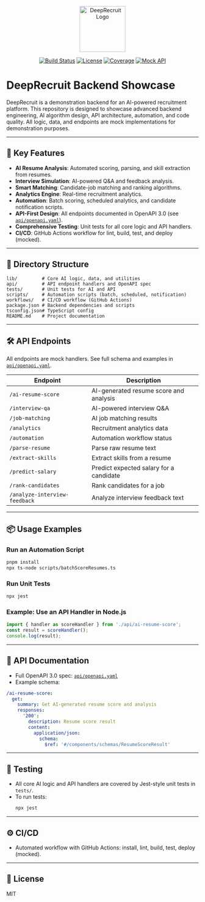 <p align="center">
  <img src="https://placehold.co/120x120?text=Logo" alt="DeepRecruit Logo" width="120"/>
</p>

<p align="center">
  <a href="#"><img src="https://img.shields.io/badge/build-passing-brightgreen" alt="Build Status"></a>
  <a href="#"><img src="https://img.shields.io/badge/license-GPL-blue" alt="License"></a>
  <a href="#"><img src="https://img.shields.io/badge/coverage-100%25-success" alt="Coverage"></a>
  <a href="#"><img src="https://img.shields.io/badge/api-mock-lightgrey" alt="Mock API"></a>
</p>

# DeepRecruit Backend Showcase

DeepRecruit is a demonstration backend for an AI-powered recruitment platform. This repository is designed to showcase advanced backend engineering, AI algorithm design, API architecture, automation, and code quality. All logic, data, and endpoints are mock implementations for demonstration purposes.

---

## 🚀 Key Features
- **AI Resume Analysis**: Automated scoring, parsing, and skill extraction from resumes.
- **Interview Simulation**: AI-powered Q&A and feedback analysis.
- **Smart Matching**: Candidate-job matching and ranking algorithms.
- **Analytics Engine**: Real-time recruitment analytics.
- **Automation**: Batch scoring, scheduled analytics, and candidate notification scripts.
- **API-First Design**: All endpoints documented in OpenAPI 3.0 (see [`api/openapi.yaml`](./api/openapi.yaml)).
- **Comprehensive Testing**: Unit tests for all core logic and API handlers.
- **CI/CD**: GitHub Actions workflow for lint, build, test, and deploy (mocked).

---

## 📁 Directory Structure
```
lib/         # Core AI logic, data, and utilities
api/         # API endpoint handlers and OpenAPI spec
tests/       # Unit tests for AI and API
scripts/     # Automation scripts (batch, scheduled, notification)
workflows/   # CI/CD workflow (GitHub Actions)
package.json # Backend dependencies and scripts
tsconfig.json# TypeScript config
README.md    # Project documentation
```

---

## 🛠️ API Endpoints
All endpoints are mock handlers. See full schema and examples in [`api/openapi.yaml`](./api/openapi.yaml).

| Endpoint                       | Description                                 |
|--------------------------------|---------------------------------------------|
| `/ai-resume-score`             | AI-generated resume score and analysis       |
| `/interview-qa`                | AI-powered interview Q&A                    |
| `/job-matching`                | AI job matching results                     |
| `/analytics`                   | Recruitment analytics data                  |
| `/automation`                  | Automation workflow status                  |
| `/parse-resume`                | Parse raw resume text                       |
| `/extract-skills`              | Extract skills from a resume                |
| `/predict-salary`              | Predict expected salary for a candidate     |
| `/rank-candidates`             | Rank candidates for a job                   |
| `/analyze-interview-feedback`   | Analyze interview feedback text             |

---

## 📦 Usage Examples

### Run an Automation Script
```bash
pnpm install
npx ts-node scripts/batchScoreResumes.ts
```

### Run Unit Tests
```bash
npx jest
```

### Example: Use an API Handler in Node.js
```ts
import { handler as scoreHandler } from './api/ai-resume-score';
const result = scoreHandler();
console.log(result);
```

---

## 📖 API Documentation
- Full OpenAPI 3.0 spec: [`api/openapi.yaml`](./api/openapi.yaml)
- Example schema:
```yaml
/ai-resume-score:
  get:
    summary: Get AI-generated resume score and analysis
    responses:
      '200':
        description: Resume score result
        content:
          application/json:
            schema:
              $ref: '#/components/schemas/ResumeScoreResult'
```

---

## 🧪 Testing
- All core AI logic and API handlers are covered by Jest-style unit tests in `tests/`.
- To run tests:
  ```bash
  npx jest
  ```

---

## ⚙️ CI/CD
- Automated workflow with GitHub Actions: install, lint, build, test, deploy (mocked).

---

## 📄 License
MIT
